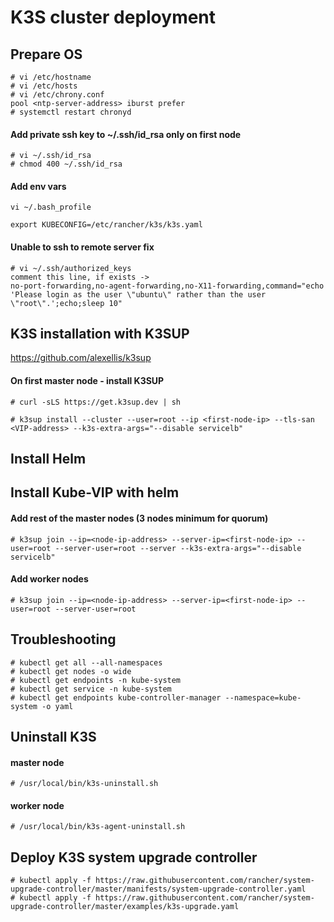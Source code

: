 # K3S cluster deployment
## Prepare OS
```
# vi /etc/hostname
# vi /etc/hosts
# vi /etc/chrony.conf
pool <ntp-server-address> iburst prefer
# systemctl restart chronyd
```

#### Add private ssh key to ~/.ssh/id_rsa only on first node
```
# vi ~/.ssh/id_rsa
# chmod 400 ~/.ssh/id_rsa
```

#### Add env vars
```
vi ~/.bash_profile
```
```
export KUBECONFIG=/etc/rancher/k3s/k3s.yaml
```

#### Unable to ssh to remote server fix
```
# vi ~/.ssh/authorized_keys
comment this line, if exists ->
no-port-forwarding,no-agent-forwarding,no-X11-forwarding,command="echo 'Please login as the user \"ubuntu\" rather than the user \"root\".';echo;sleep 10"
```

## K3S installation with K3SUP
https://github.com/alexellis/k3sup

#### On first master node - install K3SUP
```
# curl -sLS https://get.k3sup.dev | sh

# k3sup install --cluster --user=root --ip <first-node-ip> --tls-san <VIP-address> --k3s-extra-args="--disable servicelb"
```

## Install Helm
## Install Kube-VIP with helm

#### Add rest of the master nodes (3 nodes minimum for quorum)
```
# k3sup join --ip=<node-ip-address> --server-ip=<first-node-ip> --user=root --server-user=root --server --k3s-extra-args="--disable servicelb"
```

#### Add worker nodes
```
# k3sup join --ip=<node-ip-address> --server-ip=<first-node-ip> --user=root --server-user=root
```

## Troubleshooting
```
# kubectl get all --all-namespaces
# kubectl get nodes -o wide
# kubectl get endpoints -n kube-system
# kubectl get service -n kube-system
# kubectl get endpoints kube-controller-manager --namespace=kube-system -o yaml
```

## Uninstall K3S

#### master node
```
# /usr/local/bin/k3s-uninstall.sh
```

#### worker node
```
# /usr/local/bin/k3s-agent-uninstall.sh
```

## Deploy K3S system upgrade controller
```
# kubectl apply -f https://raw.githubusercontent.com/rancher/system-upgrade-controller/master/manifests/system-upgrade-controller.yaml
# kubectl apply -f https://raw.githubusercontent.com/rancher/system-upgrade-controller/master/examples/k3s-upgrade.yaml
```

